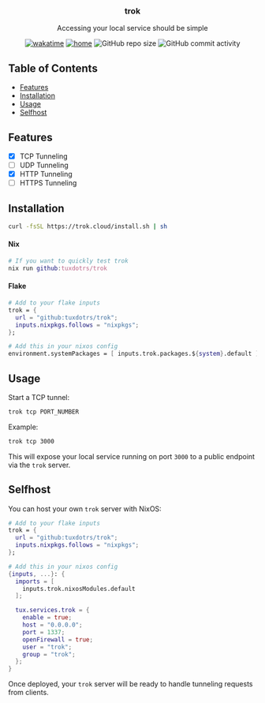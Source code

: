 <h3 align="center">
  trok
</h3>
<p align="center">
  Accessing your local service should be simple
</p>
<p align="center">
  <a href="https://wakatime.com/badge/user/012e8da9-99fe-4600-891b-bd9d8dce73d9/project/52396aaa-6648-4ee3-a470-7f02ce8d30b9"><img src="https://wakatime.com/badge/user/012e8da9-99fe-4600-891b-bd9d8dce73d9/project/52396aaa-6648-4ee3-a470-7f02ce8d30b9.svg" alt="wakatime"></a>
  <a href="https://builtwithnix.org" target="_blank"><img alt="home" src="https://img.shields.io/static/v1?logo=nixos&logoColor=white&label=&message=Built%20with%20Nix&color=41439a"></a>
  <img alt="GitHub repo size" src="https://img.shields.io/github/repo-size/tuxdotrs/nix-config">
  <img alt="GitHub commit activity" src="https://img.shields.io/github/commit-activity/m/tuxdotrs/trok">
</p>

## Table of Contents

- [Features](#features)
- [Installation](#installation)
- [Usage](#usage)
- [Selfhost](#selfhost)

## Features

- [x] TCP Tunneling
- [ ] UDP Tunneling
- [x] HTTP Tunneling
- [ ] HTTPS Tunneling

## Installation

```sh
curl -fsSL https://trok.cloud/install.sh | sh
```

#### Nix

```nix
# If you want to quickly test trok
nix run github:tuxdotrs/trok
```

#### Flake

```nix
# Add to your flake inputs
trok = {
  url = "github:tuxdotrs/trok";
  inputs.nixpkgs.follows = "nixpkgs";
};

# Add this in your nixos config
environment.systemPackages = [ inputs.trok.packages.${system}.default ];
```

## Usage
Start a TCP tunnel:
```sh
trok tcp PORT_NUMBER
```
Example:
```sh
trok tcp 3000
```
This will expose your local service running on port `3000` to a public endpoint via the `trok` server.

## Selfhost
You can host your own `trok` server with NixOS:
```nix
# Add to your flake inputs
trok = {
  url = "github:tuxdotrs/trok";
  inputs.nixpkgs.follows = "nixpkgs";
};

# Add this in your nixos config
{inputs, ...}: {
  imports = [
    inputs.trok.nixosModules.default
  ];

  tux.services.trok = {
    enable = true;
    host = "0.0.0.0";
    port = 1337;
    openFirewall = true;
    user = "trok";
    group = "trok";
  };
}
```
Once deployed, your `trok` server will be ready to handle tunneling requests from clients.
